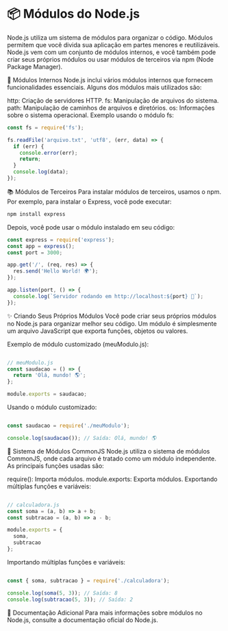 # 📦 Módulos do Node.js

Node.js utiliza um sistema de módulos para organizar o código. Módulos permitem que você divida sua aplicação em partes menores e reutilizáveis. Node.js vem com um conjunto de módulos internos, e você também pode criar seus próprios módulos ou usar módulos de terceiros via npm (Node Package Manager).

🌟 Módulos Internos
Node.js inclui vários módulos internos que fornecem funcionalidades essenciais. Alguns dos módulos mais utilizados são:

http: Criação de servidores HTTP.
fs: Manipulação de arquivos do sistema.
path: Manipulação de caminhos de arquivos e diretórios.
os: Informações sobre o sistema operacional.
Exemplo usando o módulo fs:

```javascript
const fs = require('fs');

fs.readFile('arquivo.txt', 'utf8', (err, data) => {
  if (err) {
    console.error(err);
    return;
  }
  console.log(data);
});
```

📚 Módulos de Terceiros
Para instalar módulos de terceiros, usamos o npm. Por exemplo, para instalar o Express, você pode executar:

```bash
npm install express
```

Depois, você pode usar o módulo instalado em seu código:

```javascript
const express = require('express');
const app = express();
const port = 3000;

app.get('/', (req, res) => {
  res.send('Hello World! 🌍');
});

app.listen(port, () => {
  console.log(`Servidor rodando em http://localhost:${port} 🚀`);
});
```

✨ Criando Seus Próprios Módulos
Você pode criar seus próprios módulos no Node.js para organizar melhor seu código. Um módulo é simplesmente um arquivo JavaScript que exporta funções, objetos ou valores.

Exemplo de módulo customizado (meuModulo.js):

```javascript

// meuModulo.js
const saudacao = () => {
  return 'Olá, mundo! 🌎';
};

module.exports = saudacao;
```

Usando o módulo customizado:

```javascript

const saudacao = require('./meuModulo');

console.log(saudacao()); // Saída: Olá, mundo! 🌎
```

🔄 Sistema de Módulos CommonJS
Node.js utiliza o sistema de módulos CommonJS, onde cada arquivo é tratado como um módulo independente. As principais funções usadas são:

require(): Importa módulos.
module.exports: Exporta módulos.
Exportando múltiplas funções e variáveis:

```javascript

// calculadora.js
const soma = (a, b) => a + b;
const subtracao = (a, b) => a - b;

module.exports = {
  soma,
  subtracao
};
```

Importando múltiplas funções e variáveis:

```javascript

const { soma, subtracao } = require('./calculadora');

console.log(soma(5, 3)); // Saída: 8
console.log(subtracao(5, 3)); // Saída: 2
```

📖 Documentação Adicional
Para mais informações sobre módulos no Node.js, consulte a documentação oficial do Node.js.
